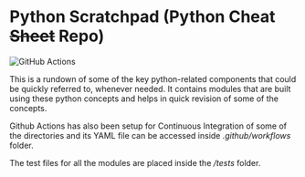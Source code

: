 # Python Scratchpad (Python Cheat ~~Sheet~~ Repo)

![GitHub Actions](https://github.com/sudo-rickroll/Python-Scratchpad/actions/workflows/revision-modules.yml/badge.svg)

This is a rundown of some of the key python-related components that could be quickly referred to, whenever needed. It contains modules that are built using these python concepts and helps in quick revision of some of the concepts. 

Github Actions has also been setup for Continuous Integration of some of the directories and its YAML file can be accessed inside <i>.github/workflows</i> folder. 

The test files for all the modules are placed inside the <i>/tests</i> folder.
